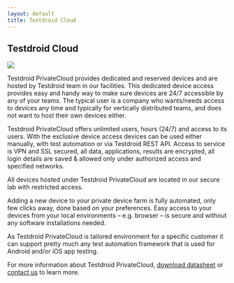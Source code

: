 ```yaml
---
layout: default
title: Testdroid Cloud
---
```



## Testdroid Cloud

![]({{site.github.url}}/assets/logos/Testdroid_PRIVATECLOUD_logo-HORIZONTAL_800px.png)

Testdroid PrivateCloud provides dedicated and reserved devices and are hosted by Testdroid team in our facilities. This dedicated device access provides easy and handy way to make sure devices are 24/7 accessible by any of your teams. The typical user is a company who wants/needs access to devices any time and typically for vertically distributed teams, and does not want to host their own devices either.

Testdroid PrivateCloud offers unlimited users, hours (24/7) and access to its users. With the exclusive device access devices can be used either manually, with test automation or via Testdroid REST API. Access to service is VPN and SSL secured, all data, applications, results are encrypted, all login details are saved & allowed only under authorized access and specified networks. 

All devices hosted under Testdroid PrivateCloud are located in our secure lab with restricted access.

Adding a new device to your private device farm is fully automated, only few clicks away, done based on your preferences. Easy access to your devices from your local environments – e.g. browser – is secure and without any software installations needed.

As Testdroid PrivateCloud is tailored environment for a specific customer it can support pretty much any test automation framework that is used for Android and/or iOS app testing.

For more information about Testdroid PrivateCloud, [download datasheet](http://www2.testdroid.com/datasheet-testdroid-privatecloud) or [contact us](mailto:sales@bitbar.com) to learn more.


